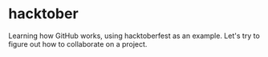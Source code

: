 # hacktober

Learning how GitHub works, using hacktoberfest as an example.
Let's try to figure out how to collaborate on a project.
